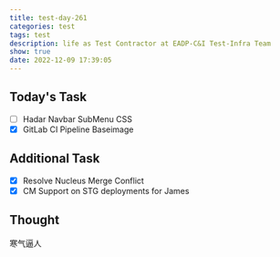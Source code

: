 ```yaml
---
title: test-day-261
categories: test
tags: test
description: life as Test Contractor at EADP-C&I Test-Infra Team
show: true
date: 2022-12-09 17:39:05
---
```

## Today's Task

- [ ] Hadar Navbar SubMenu CSS
- [x] GitLab CI Pipeline Baseimage

## Additional Task

- [x] Resolve Nucleus Merge Conflict
- [x] CM Support on STG deployments for James

## Thought

寒气逼人
